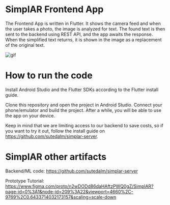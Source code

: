 #  SimplAR Frontend App
The Frontend App is written in Flutter. It shows the camera feed and when the user takes a photo, the image is analyzed for text. The found text is then sent to the backend using REST API, and the app awaits the response. When the simplified text returns, it is shown in the image as a replacement of the original text.

![gif](https://user-images.githubusercontent.com/37225049/113060343-cb89a800-91b0-11eb-9a98-ae4b0deda43b.gif)

# How to run the code
Install Android Studio and the Flutter SDKs according to the Flutter install guide. 

Clone this repository and open the project in Android Studio. Connect your phone/emulator and build the project. After a while, you will be able to use the app on your device. 

Keep in mind that we are limiting access to our backend to save costs, so if you want to try it out, follow the install guide on https://github.com/sutedalm/simplar-server.

# SimplAR other artifacts
Backend/ML code: https://github.com/sutedalm/simplar-server

Prototype Tutorial: https://www.figma.com/proto/n2wDODd86daHAftzPWQ0gZ/SimplAR?page-id=0%3A1&node-id=209%3A22&viewport=4660%2C-9769%2C0.6433714032173157&scaling=scale-down

